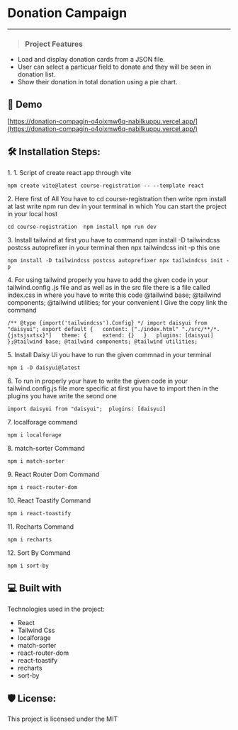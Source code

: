 # Donation Campaign

---

> ### Project Features

- Load and display donation cards from a JSON file.
- User can select a particuar field to donate and they will be seen in donation list.
- Show their donation in total donation using a pie chart.
<h2>🚀 Demo</h2>

[https://donation-compagin-o4oixmw6q-nabilkuppu.vercel.app/](https://donation-compagin-o4oixmw6q-nabilkuppu.vercel.app/)

<h2>🛠️ Installation Steps:</h2>

<p>1. 1. Script of create react app through vite</p>

```
npm create vite@latest course-registration -- --template react
```

<p>2. Here first of All You have to cd course-registration then write npm install at last write npm run dev in your terminal in which You can start the project in your local host</p>

```
cd course-registration  npm install npm run dev
```

<p>3. Install tailwind at first you have to command npm install -D tailwindcss postcss autoprefixer in your terminal then npx tailwindcss init -p this one</p>

```
npm install -D tailwindcss postcss autoprefixer npx tailwindcss init -p
```

<p>4. For using tailwind properly you have to add the given code in your tailwind.config .js file and as well as in the src file there is a file called index.css in where you have to write this code @tailwind base; @tailwind components; @tailwind utilities; for your convenient I Give the copy link the command</p>

```
/** @type {import('tailwindcss').Config} */ import daisyui from "daisyui"; export default {   content: ["./index.html" "./src/**/*.{jstsjsxtsx}"]   theme: {     extend: {}   }   plugins: [daisyui] };@tailwind base; @tailwind components; @tailwind utilities;
```

<p>5. Install Daisy Ui you have to run the given commnad in your terminal</p>

```
npm i -D daisyui@latest
```

<p>6. To run in properly your have to write the given code in your tailwind.config.js file more specific at first you have to import then in the plugins you have write the seond one</p>

```
import daisyui from "daisyui";  plugins: [daisyui]
```

<p>7. localforage command</p>

```
npm i localforage
```

<p>8. match-sorter Command</p>

```
npm i match-sorter
```

<p>9. React Router Dom Command</p>

```
npm i react-router-dom
```

<p>10. React Toastify Command</p>

```
npm i react-toastify
```

<p>11. Recharts Command</p>

```
npm i recharts
```

<p>12. Sort By Command</p>

```
npm i sort-by
```

<h2>💻 Built with</h2>

Technologies used in the project:

- React
- Tailwind Css
- localforage
- match-sorter
- react-router-dom
- react-toastify
- recharts
- sort-by
<h2>🛡️ License:</h2>

This project is licensed under the MIT
